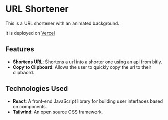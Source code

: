 # URL Shortener

This is a URL shortener with an animated background.

It is deployed on [Vercel](https://my-project-red-eta.vercel.app/)

## Features

- **Shortens URL**: Shortens a url into a shorter one using an api from bitly.
- **Copy to Clipboard**: Allows the user to quickly copy the url to their clipbaord.

## Technologies Used

- **React**: A front-end JavaScript library for building user interfaces based on components.
- **Tailwind**: An open source CSS framework.

